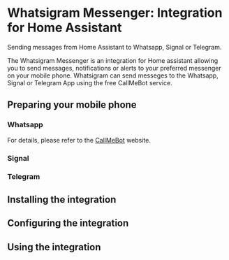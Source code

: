 # Whatsigram Messenger: Integration for Home Assistant
Sending messages from Home Assistant to Whatsapp, Signal or Telegram.

The Whatsigram Messenger is an integration for Home assistant allowing you to send messages, notifications or alerts to your preferred messenger on your mobile phone. Whatsigram can send messeges to the Whatsapp, Signal or Telegram App using the free CallMeBot service.

## Preparing your mobile phone

### Whatsapp

For details, please refer to the [CallMeBot](https://www.callmebot.com/blog/free-api-whatsapp-messages/) website.

### Signal
### Telegram

## Installing the integration

## Configuring the integration

## Using the integration

